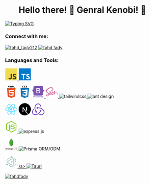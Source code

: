 <h1 align="center">Hello there! 👋 Genral Kenobi! 🤖</h1>

[![Typing SVG](https://readme-typing-svg.herokuapp.com?duration=3200&color=AA83FF&center=true&vCenter=true&lines=Web+Developer;In+love+wih+JavaScript)](https://git.io/typing-svg)

<h3 align="left">Connect with me:</h3>
<p align="left">
<a href="https://twitter.com/AzmyNG" target="blank"><img align="center" src="https://raw.githubusercontent.com/rahuldkjain/github-profile-readme-generator/master/src/images/icons/Social/twitter.svg" alt="fahd_fady212" height="30" width="40" /></a> </a>
<a href="https://fb.com/100009391450593/" target="blank"><img align="center" src="https://raw.githubusercontent.com/rahuldkjain/github-profile-readme-generator/master/src/images/icons/Social/facebook.svg" alt="fahd fady" height="30" width="40" /></a>

</p>

<h3 align="left">Languages and Tools:</h3>

<div align="left">

<!-- languages -->

<!-- javascript -->

</a> <a href="https://developer.mozilla.org/en-US/docs/Web/JavaScript" target="_blank" rel="noreferrer"> <img src="https://raw.githubusercontent.com/devicons/devicon/master/icons/javascript/javascript-original.svg" alt="JavaScript" width="40" height="40"/> <!-- typescript --> </a> <a href="https://www.typescriptlang.org/" target="_blank" rel="noreferrer"><img src="https://github.com/devicons/devicon/blob/master/icons/typescript/typescript-plain.svg" alt="TypeScript" width="40" height="40"/>

<!-- UI -->
<!-- html -->

</a> <img src="https://raw.githubusercontent.com/devicons/devicon/master/icons/html5/html5-original-wordmark.svg" alt="html5" width="40" height="40"/> <a href="https://www.w3schools.com/html/default.asp" target="_blank" rel="noreferrer"> <!-- css --> </a> <img src="https://raw.githubusercontent.com/devicons/devicon/master/icons/css3/css3-original-wordmark.svg" alt="css3" width="40" height="40"/> <a href="https://www.w3schools.com/css/" target="_blank" rel="noreferrer"> <!-- bootstrap --> </a> <img src="https://raw.githubusercontent.com/devicons/devicon/master/icons/bootstrap/bootstrap-plain-wordmark.svg" alt="bootstrap" width="40" height="40"/><a href="https://getbootstrap.com/" target="_blank" rel="noreferrer"> <!-- sass --> </a> <img src="https://raw.githubusercontent.com/devicons/devicon/master/icons/sass/sass-original.svg" alt="bootstrap" width="40" height="40"/><a href="https://sass-lang.com/" target="_blank" rel="noreferrer"> <!-- tailwind --> </a> <img src="https://upload.wikimedia.org/wikipedia/commons/thumb/d/d5/Tailwind_CSS_Logo.svg/2048px-Tailwind_CSS_Logo.svg.png" alt="tailwindcss" width="40" height="40"/><a href="https://tailwindcss.com/" target="_blank" rel="noreferrer"> <!-- antdesign --> </a> <img src="https://gw.alipayobjects.com/zos/rmsportal/KDpgvguMpGfqaHPjicRK.svg" alt="ant design" width="40" height="40"/> <a href="https://ant.design/" target="_blank" rel="noreferrer">

<!-- frontend frameworks -->

<!-- react -->

</a> <img src="https://github.com/devicons/devicon/blob/1119b9f84c0290e0f0b38982099a2bd027a48bf1/icons/react/react-original.svg" alt="React JS" width="40" height="40"/> <a href="https://reactjs.org/" target="_blank" rel="noreferrer"> <!-- next --> </a> <img src="https://github.com/devicons/devicon/blob/master/icons/nextjs/nextjs-original.svg" alt="Next.JS" width="40" height="40"/> <a href="https://nextjs.org/" target="_blank" rel="noreferrer"> <!-- redux --> </a> <img src="https://github.com/devicons/devicon/blob/master/icons/redux/redux-original.svg" alt="Redux" width="40" height="40"/> <a href="https://redux.js.org/" target="_blank" rel="noreferrer">

<!-- backend -->
<!-- node js -->

</a> <img src="https://github.com/devicons/devicon/blob/master/icons/nodejs/nodejs-original.svg" alt="Node JS" width="40" height="40"/><a href="https://nodejs.org/en/" target="_blank" rel="noreferrer"> <!-- express js --> </a> <img src="https://assets.website-files.com/61ca3f775a79ec5f87fcf937/6202fcdee5ee8636a145a41b_1234.png" alt="express js" width="40" height="40"/><a href="https://expressjs.com/" target="_blank" rel="noreferrer">

<!-- db -->
<!-- MongoDB  js -->

</a> <img src="https://github.com/devicons/devicon/blob/master/icons/mongodb/mongodb-original-wordmark.svg" alt="mongoDB" width="40" height="40"/><a href="https://www.mongodb.com/" target="_blank" rel="noreferrer"> <!-- prisma js --> </a> <img src="https://seeklogo.com/images/P/prisma-logo-3805665B69-seeklogo.com.png" alt="Prisma ORM/ODM" width="40" height="40"/><a href="https://www.prisma.io/" target="_blank" rel="noreferrer">

<!-- web desktop -->
<!-- electron js -->

</a> <img src="https://github.com/devicons/devicon/blob/master/icons/electron/electron-original.svg" alt="electron js " width="40" height="40"/><a href="https://www.electronjs.org/" target="_blank" rel="noreferrer"> <!-- Tauri js --> /a> <img src="https://d33wubrfki0l68.cloudfront.net/4112b407ce93d899a0e499bbefa9fc172b11685e/49ffa/meta/tauri_logo_dark.svg" alt="Tauri" width="40" height="40"/><a href="https://tauri.app/" target="_blank" rel="noreferrer">

</div>

<p><img align="center" src="https://github-readme-stats.vercel.app/api/top-langs?username=BlitzKiiro&show_icons=true&locale=en&layout=compact" alt="fahdfady" /></p>
